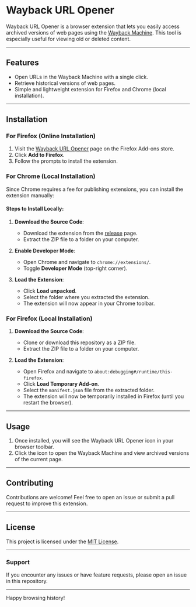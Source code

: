 # Wayback URL Opener

Wayback URL Opener is a browser extension that lets you easily access archived versions of web pages using the [Wayback Machine](https://archive.org/web/). This tool is especially useful for viewing old or deleted content.

---

## Features
- Open URLs in the Wayback Machine with a single click.
- Retrieve historical versions of web pages.
- Simple and lightweight extension for Firefox and Chrome (local installation).

---

## Installation

### **For Firefox (Online Installation)**
1. Visit the [Wayback URL Opener](https://addons.mozilla.org/en-US/firefox/addon/wayback-url-opener/) page on the Firefox Add-ons store.
2. Click **Add to Firefox**.
3. Follow the prompts to install the extension.

### **For Chrome (Local Installation)**
Since Chrome requires a fee for publishing extensions, you can install the extension manually:

#### Steps to Install Locally:
1. **Download the Source Code**:
   - Download the extension from the [release](https://github.com/jgoagieanakjeai/wayback-url-opener/releases/tag/release) page.
   - Extract the ZIP file to a folder on your computer.

2. **Enable Developer Mode**:
   - Open Chrome and navigate to `chrome://extensions/`.
   - Toggle **Developer Mode** (top-right corner).

3. **Load the Extension**:
   - Click **Load unpacked**.
   - Select the folder where you extracted the extension.
   - The extension will now appear in your Chrome toolbar.

### **For Firefox (Local Installation)**
1. **Download the Source Code**:
   - Clone or download this repository as a ZIP file.
   - Extract the ZIP file to a folder on your computer.

2. **Load the Extension**:
   - Open Firefox and navigate to `about:debugging#/runtime/this-firefox`.
   - Click **Load Temporary Add-on**.
   - Select the `manifest.json` file from the extracted folder.
   - The extension will now be temporarily installed in Firefox (until you restart the browser).

---

## Usage
1. Once installed, you will see the Wayback URL Opener icon in your browser toolbar.
2. Click the icon to open the Wayback Machine and view archived versions of the current page.

---

## Contributing
Contributions are welcome! Feel free to open an issue or submit a pull request to improve this extension.

---

## License
This project is licensed under the [MIT License](LICENSE).

---

### Support
If you encounter any issues or have feature requests, please open an issue in this repository.

---

Happy browsing history!

